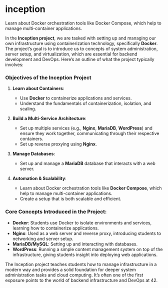 # inception
Learn about Docker orchestration tools like Docker Compose, which help to manage multi-container applications.

In the **Inception project**, we are tasked with setting up and managing our own infrastructure using containerization technology, specifically **Docker**. The project’s goal is to introduce us to concepts of system administration, server setup, and virtualization, which are essential for backend development and DevOps. Here’s an outline of what the project typically involves:

### Objectives of the Inception Project
1. **Learn about Containers**: 
   - Use **Docker** to containerize applications and services.
   - Understand the fundamentals of containerization, isolation, and scaling.
   
2. **Build a Multi-Service Architecture**:
   - Set up multiple services (e.g., **Nginx**, **MariaDB**, **WordPress**) and ensure they work together, communicating through their respective containers.
   - Set up reverse proxying using **Nginx**.
   
3. **Manage Databases**:
   - Set up and manage a **MariaDB** database that interacts with a web server.

4. **Automation & Scalability**:
   - Learn about Docker orchestration tools like **Docker Compose**, which help to manage multi-container applications.
   - Create a setup that is both scalable and efficient.

### Core Concepts Introduced in the Project:
- **Docker**: Students use Docker to isolate environments and services, learning how to containerize applications.
- **Nginx**: Used as a web server and reverse proxy, introducing students to networking and server setup.
- **MariaDB/MySQL**: Setting up and interacting with databases.
- **WordPress**: Running a simple content management system on top of the infrastructure, giving students insight into deploying web applications.

The Inception project teaches students how to manage infrastructure in a modern way and provides a solid foundation for deeper system administration tasks and cloud computing. It’s often one of the first exposure points to the world of backend infrastructure and DevOps at 42.
